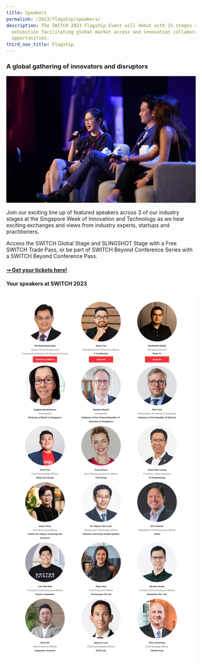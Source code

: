 ```yaml
---
title: Speakers
permalink: /2023/flagship/speakers/
description: The SWITCH 2023 Flagship Event will debut with 15 stages and one
  exhibition facilitating global market access and innovation collaboration
  opportunities.
third_nav_title: Flagship
---
```

### A global gathering of innovators and disruptors

![2023 SWITCH Speakers](/images/2023/photos/slingshot%20day%201-343.jpg)

Join our exciting line up of featured speakers across 3 of our industry stages at the Singapore Week of Innovation and Technology as we hear exciting exchanges and views from industry experts, startups and practitioners.

Access the SWITCH Global Stage and SLINGSHOT Stage with a Free SWITCH Trade Pass, or be part of SWITCH Beyond Conference Series with a SWITCH Beyond Conference Pass.

#### [➞ Get your tickets here!](/register)

#### Your speakers at SWITCH 2023

![2023 SWITCH Highlight Speakers](/images/2023/Speakers/2023_switch_highlight%20speakers_all%20stages_v1_1200p.png)